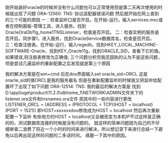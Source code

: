 刚开始装好oracle的时候并没有什么问题也可以正常使用但是第二天再次使用的时候就出现了问题
ORA-12560: TNS: 协议适配器错误问题
然后就开始在网上查到的三个可能的原因
一：检查监听口是否开启。在开始-运行，输入services.msc或者在控制面板-管理工具，进入服务。找到OracleOraDb11g_home1TNSListener，检查是否开启。
二：检查实例的服务是否开启。同步骤1，进入服务，找到OracleService数据库名，检查是否开启。
三：检查注册表。在开始-运行，输入regedit。找到HKEY_LOCAL_MACHINE-SOFTWARE-Oracle，找到KEY_Oracle11g，找到ORACLE_SID，查看下它的值。如果错误,将注册表修改为正确值;
三个问题分析完我还固执的认为不是这些问题，但是尝试几遍监听的重新配置之后发现就是第三个原因




我的解决方案是在win+cmd  后在dos界面输入set oracle_sid=ORCL  这是oracle_sid的值ORCL是我的服务器名
但是在重新配置监听的时候我又把监听给配置坏了出现了如下问题
ORA-12514: TNS:
我的最后的解决方案是
找到D:\app\luge\product\11.2.0\dbhome_1\NETWORK\ADMIN文件夹下的listener.ora文件和tnsnames.ora文件
把其中的一些内容进行更改
LISTENER_ORCL =
  (ADDRESS = (PROTOCOL = TCP)(HOST = localhost)(PORT = 1521))
即HOST=xxxxxxdou修改成为HOST = localhost
然后再次重新配置一下监听
有些地方的HOST = localhost又会被改变为本机IP不过这样是正确的的，测试数据库连接的时候是没有问题的。
就这样的简单问题因为自己的不仔细审查二浪费了将近一个小时的时间来进行解决，所以想记录下来进行总结一下避免以后再出现这样的问题的二多话时间。
琢磨一下其中的原因。